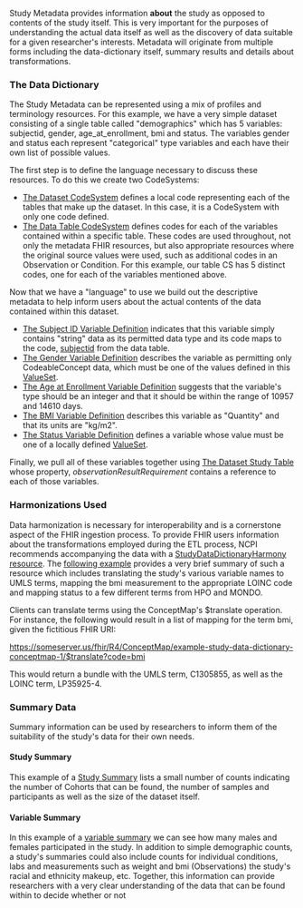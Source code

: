 Study Metadata provides information **about** the study as opposed to contents of the study itself. This is very important for the purposes of understanding the actual data itself as well as the discovery of data suitable for a given researcher's interests. Metadata will originate from multiple forms including the data-dictionary itself, summary results and details about transformations.

### The Data Dictionary
The Study Metadata can be represented using a mix of profiles and terminology resources. For this example, we have a very simple dataset consisting of a single table called "demographics" which has 5 variables: subjectid, gender, age_at_enrollment, bmi and status. The variables gender and status each represent "categorical" type variables and each have their own list of possible values. 

The first step is to define the language necessary to discuss these resources. To do this we create two CodeSystems:
* [The Dataset CodeSystem](CodeSystem-example-study-data-dictionary-dataset-codesystem-1.html) defines a local code representing each of the tables that make up the dataset. In this case, it is a CodeSystem with only one code defined. 
*  [The Data Table CodeSystem](CodeSystem-example-study-data-dictionary-datatable-codesystem-1.html) defines codes for each of the variables contained within a specific table. These codes are used throughout, not only the metadata FHIR resources, but also appropriate resources where the original source values were used, such as additional codes in an Observation or Condition. For this example, our table CS has 5 distinct codes, one for each of the variables mentioned above.  

Now that we have a "language" to use we build out the descriptive metadata to help inform users about the actual contents of the data contained within this dataset. 
* [The Subject ID Variable Definition](ObservationDefinition-example-study-data-dictionary-variable-1-1.html) indicates that this variable simply contains "string" data as its permitted data type and its code maps to the code, [subjectid](CodeSystem-example-study-data-dictionary-datatable-codesystem-1.html) from the data table. 
* [The Gender Variable Definition](ObservationDefinition-example-study-data-dictionary-variable-1-2.html) describes the variable as permitting only CodeableConcept data, which must be one of the values defined in this [ValueSet](http://hl7.org/fhir/ValueSet/administrative-gender).
* [The Age at Enrollment Variable Definition](ObservationDefinition-example-study-data-dictionary-variable-1-3.html) suggests that the variable's type should be an integer and that it should be within the range of 10957 and 14610 days. 
* [The BMI Variable Definition](ObservationDefinition-example-study-data-dictionary-variable-1-4.html) describes this variable as "Quantity" and that its units are "kg/m2".
* [The Status Variable Definition](ObservationDefinition-example-study-data-dictionary-variable-1-5.html) defines a variable whose value must be one of a locally defined [ValueSet](ValueSet-example-study-data-dictionary-case-control-vs-1.html).

Finally, we pull all of these variables together using [The Dataset Study Table](ActivityDefinition-example-study-data-dictionary-table-1.html) whose property, *observationResultRequirement* contains a reference to each of those variables. 

### Harmonizations Used
Data harmonization is necessary for interoperability and is a cornerstone aspect of the FHIR ingestion process. To provide FHIR users information about the transformations employed during the ETL process, NCPI recommends accompanying the data with a [StudyDataDictionaryHarmony resource](StructureDefinition-study-data-dictionary-harmony.html). The [following example](ConceptMap-example-study-data-dictionary-conceptmap-1.json.html) provides a very brief summary of such a resource which includes translating the study's various variable names to UMLS terms, mapping the bmi measurement to the appropriate LOINC code and mapping status to a few different terms from HPO and MONDO. 

Clients can translate terms using the ConceptMap's $translate operation. For instance, the following would result in a list of mapping for the term bmi, given the fictitious FHIR URI: 

https://someserver.us/fhir/R4/ConceptMap/example-study-data-dictionary-conceptmap-1/$translate?code=bmi

This would return a bundle with the UMLS term, C1305855, as well as the LOINC term, LP35925-4.

### Summary Data
Summary information can be used by researchers to inform them of the suitability of the study's data for their own needs. 

#### Study Summary
This example of a [Study Summary](Observation-anvil-summary-cmg.html) lists a small number of counts indicating the number of Cohorts that can be found, the number of samples and participants as well as the size of the dataset itself. 

#### Variable Summary
In this example of a [variable summary](Observation-example-study-summary-gender.html) we can see how many males and females participated in the study. In addition to simple demographic counts, a study's summaries could also include counts for individual conditions, labs and measurements such as weight and bmi (Observations) the study's racial and ethnicity makeup, etc. Together, this information can provide researchers with a very clear understanding of the data that can be found within to decide whether or not 

